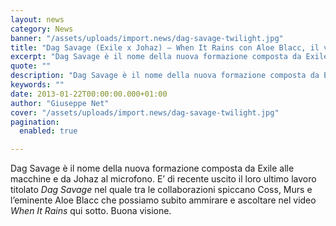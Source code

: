 ```yaml
---
layout: news
category: News
banner: "/assets/uploads/import.news/dag-savage-twilight.jpg"
title: "Dag Savage (Exile x Johaz) – When It Rains con Aloe Blacc, il video"
excerpt: "Dag Savage è il nome della nuova formazione composta da Exile alle macchine e da Johaz al microfono. E’ di recente uscito il loro ultimo lavoro titolato Dag Savage nel quale tra le collaborazioni spiccano Coss, Murs e l’eminente Aloe Blacc che possiamo subito ammirare e ascoltare nel video When It Rains qui sotto. Buona [&hellip"
quote: ""
description: "Dag Savage è il nome della nuova formazione composta da Exile alle macchine e da Johaz al microfono. E’ di recente uscito il loro ultimo lavoro titolato Dag Savage nel quale tra le collaborazioni spiccano Coss, Murs e l’eminente Aloe Blacc che possiamo subito ammirare e ascoltare nel video When It Rains qui sotto. Buona [&hellip"
keywords: ""
date: 2013-01-22T00:00:00.000+01:00
author: "Giuseppe Net"
cover: "/assets/uploads/import.news/dag-savage-twilight.jpg"
pagination:
  enabled: true

---
```


Dag Savage è il nome della nuova formazione composta da Exile alle macchine e da Johaz al microfono. E’ di recente uscito il loro ultimo lavoro titolato _Dag Savage_ nel quale tra le collaborazioni spiccano Coss, Murs e l’eminente Aloe Blacc che possiamo subito ammirare e ascoltare nel video _When It Rains_ qui sotto. Buona visione.